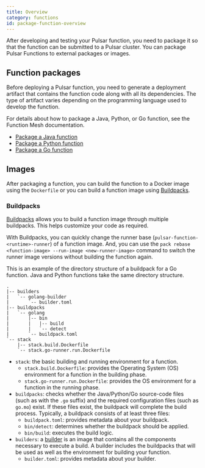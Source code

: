 ```yaml
---
title: Overview
category: functions
id: package-function-overview
---
```


After developing and testing your Pulsar function, you need to package it so that the function can be submitted to a Pulsar cluster. You can package Pulsar Functions to external packages or images.

## Function packages

Before deploying a Pulsar function, you need to generate a deployment artifact that contains the function code along with all its dependencies. The type of artifact varies depending on the programming language used to develop the function.

For details about how to package a Java, Python, or Go function, see the Function Mesh documentation.

- [Package a Java function](/functions/package-function/package-function-java.md)
- [Package a Python function](/functions/package-function/package-function-python.md)
- [Package a Go function](/functions/package-function/package-function-go.md)

## Images

After packaging a function, you can build the function to a Docker image using the `Dockerfile` or you can build a function image using [Buildpacks](https://buildpacks.io/docs/concepts/components/buildpack/).

### Buildpacks

[Buildpacks](https://buildpacks.io/docs/concepts/components/buildpack/) allows you to build a function image through multiple buildpacks. This helps customize your code as required.

With Buildpacks, you can quickly change the runner base (`pulsar-function-<runtime>-runner`) of a function image. And, you can use the `pack rebase <function-image> --run-image <new-runner-image>` command to switch the runner image versions without building the function again.

This is an example of the directory structure of a buildpack for a Go function. Java and Python functions take the same directory structure.

```
.
|-- builders
|   `-- golang-builder
|       `-- builder.toml
|-- buildpacks
|   `-- golang
|       |-- bin
|       |   |-- build
|       |   `-- detect
|       `-- buildpack.toml
`-- stack
    |-- stack.build.Dockerfile
    `-- stack.go-runner.run.Dockerfile
```

- `stack`: the basic building and running environment for a function.
    - `stack.build.Dockerfile`: provides the Operating System (OS) environment for a function in the building phase.
    - `stack.go-runner.run.Dockerfile`: provides the OS environment for a function in the running phase.
- `buildpacks`: checks whether the Java/Python/Go source-code files (such as with the `.go` suffix) and the required configuration files (such as `go.mo`) exist. If these files exist, the buildpack will complete the build process. Typically, a buildpack consists of at least three files:
    - `buildpack.toml`: provides metadata about your buildpack.
    - `bin/detect`: determines whether the buildpack should be applied.
    - `bin/build`: executes the build logic.
- `builders`: a [builder](https://buildpacks.io/docs/concepts/components/builder/) is an image that contains all the components necessary to execute a build. A builder includes the buildpacks that will be used as well as the environment for building your function.
    - `builder.toml`: provides metadata about your builder.
